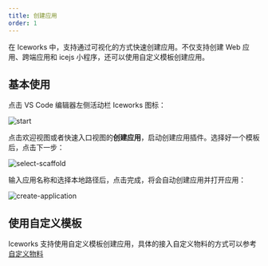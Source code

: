 ```yaml
---
title: 创建应用
order: 1
---
```


在 Iceworks 中，支持通过可视化的方式快速创建应用。不仅支持创建 Web 应用、跨端应用和 icejs 小程序，还可以使用自定义模板创建应用。

## 基本使用

点击 VS Code 编辑器左侧活动栏 Iceworks 图标：

![start](https://img.alicdn.com/tfs/TB1jF2Ldsieb18jSZFvXXaI3FXa-1024-768.png)

点击欢迎视图或者快速入口视图的**创建应用**，启动创建应用插件。选择好一个模板后，点击下一步：

![select-scaffold](https://img.alicdn.com/tfs/TB1G6WUhlFR4u4jSZFPXXanzFXa-1024-768.png)

输入应用名称和选择本地路径后，点击完成，将会自动创建应用并打开应用：

![create-application](https://img.alicdn.com/tfs/TB1TxS9R7L0gK0jSZFAXXcA9pXa-1024-768.png)

## 使用自定义模板

Iceworks 支持使用自定义模板创建应用，具体的接入自定义物料的方式可以参考[自定义物料](https://ice.work/docs/iceworks/guide/material)